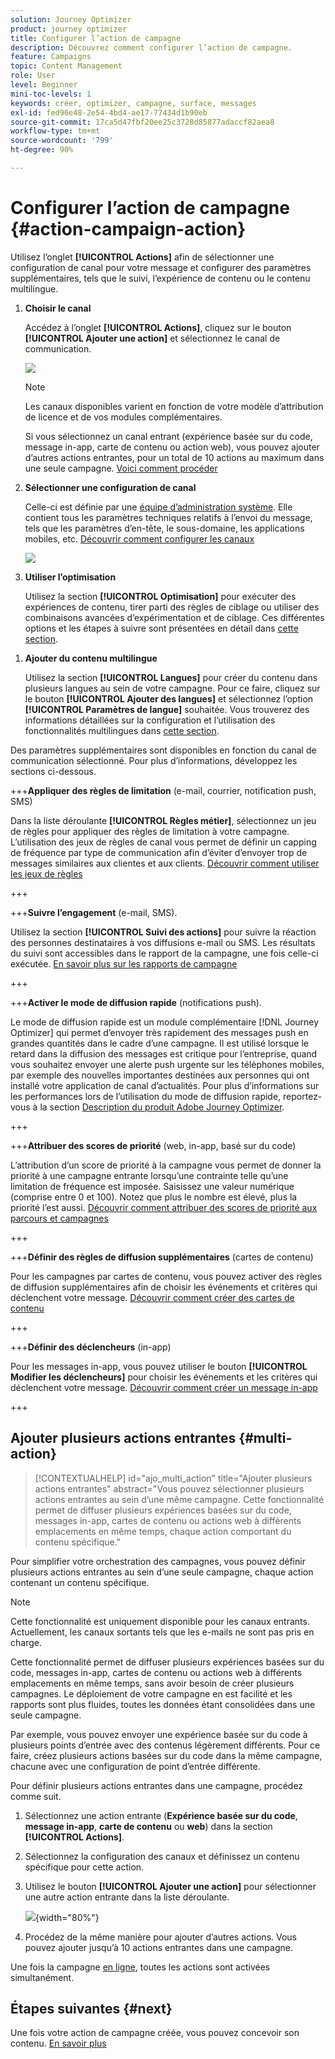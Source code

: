 ```yaml
---
solution: Journey Optimizer
product: journey optimizer
title: Configurer l’action de campagne
description: Découvrez comment configurer l’action de campagne.
feature: Campaigns
topic: Content Management
role: User
level: Beginner
mini-toc-levels: 1
keywords: créer, optimizer, campagne, surface, messages
exl-id: fed96e48-2e54-4bd4-ae17-77434d1b90eb
source-git-commit: 17ca5d47fbf20ee25c3728d85877adaccf82aea8
workflow-type: tm+mt
source-wordcount: '799'
ht-degree: 90%

---
```


# Configurer l’action de campagne {#action-campaign-action}

Utilisez l’onglet **[!UICONTROL Actions]** afin de sélectionner une configuration de canal pour votre message et configurer des paramètres supplémentaires, tels que le suivi, l’expérience de contenu ou le contenu multilingue.

1. **Choisir le canal**

   Accédez à l’onglet **[!UICONTROL Actions]**, cliquez sur le bouton **[!UICONTROL Ajouter une action]** et sélectionnez le canal de communication.

   ![](assets/create-campaign-add-action.png)

   >[!NOTE]
   >
   >Les canaux disponibles varient en fonction de votre modèle d’attribution de licence et de vos modules complémentaires.

   Si vous sélectionnez un canal entrant (expérience basée sur du code, message in-app, carte de contenu ou action web), vous pouvez ajouter d’autres actions entrantes, pour un total de 10 actions au maximum dans une seule campagne. [Voici comment procéder](#multi-action)

1. **Sélectionner une configuration de canal**

   Celle-ci est définie par une [équipe d’administration système](../start/path/administrator.md). Elle contient tous les paramètres techniques relatifs à l’envoi du message, tels que les paramètres d’en-tête, le sous-domaine, les applications mobiles, etc. [Découvrir comment configurer les canaux](../configuration/channel-surfaces.md)

   ![](assets/create-campaign-action.png)

1. **Utiliser l’optimisation**

   Utilisez la section **[!UICONTROL Optimisation]** pour exécuter des expériences de contenu, tirer parti des règles de ciblage ou utiliser des combinaisons avancées d’expérimentation et de ciblage. Ces différentes options et les étapes à suivre sont présentées en détail dans [cette section](campaigns-message-optimization.md).
<!--
1. **Create a content experiment**

    Use the **[!UICONTROL Content experiment]** section to define multiple delivery treatments in order to measure which one performs best for your target audience. Click the **[!UICONTROL Create experiment]** button then follow the steps detailed in this section: [Create a content experiment](../content-management/content-experiment.md).-->

1. **Ajouter du contenu multilingue**

   Utilisez la section **[!UICONTROL Langues]** pour créer du contenu dans plusieurs langues au sein de votre campagne. Pour ce faire, cliquez sur le bouton **[!UICONTROL Ajouter des langues]** et sélectionnez l’option **[!UICONTROL Paramètres de langue]** souhaitée. Vous trouverez des informations détaillées sur la configuration et l’utilisation des fonctionnalités multilingues dans [cette section](../content-management/multilingual-gs.md).

Des paramètres supplémentaires sont disponibles en fonction du canal de communication sélectionné. Pour plus d’informations, développez les sections ci-dessous.

+++**Appliquer des règles de limitation** (e-mail, courrier, notification push, SMS)

Dans la liste déroulante **[!UICONTROL Règles métier]**, sélectionnez un jeu de règles pour appliquer des règles de limitation à votre campagne. L’utilisation des jeux de règles de canal vous permet de définir un capping de fréquence par type de communication afin d’éviter d’envoyer trop de messages similaires aux clientes et aux clients. [Découvrir comment utiliser les jeux de règles](../conflict-prioritization/rule-sets.md)

+++

+++**Suivre l’engagement** (e-mail, SMS).

Utilisez la section **[!UICONTROL Suivi des actions]** pour suivre la réaction des personnes destinataires à vos diffusions e-mail ou SMS. Les résultats du suivi sont accessibles dans le rapport de la campagne, une fois celle-ci exécutée. [En savoir plus sur les rapports de campagne](../reports/campaign-global-report-cja.md)

+++

+++**Activer le mode de diffusion rapide** (notifications push).

Le mode de diffusion rapide est un module complémentaire [!DNL Journey Optimizer] qui permet d’envoyer très rapidement des messages push en grandes quantités dans le cadre d’une campagne. Il est utilisé lorsque le retard dans la diffusion des messages est critique pour l’entreprise, quand vous souhaitez envoyer une alerte push urgente sur les téléphones mobiles, par exemple des nouvelles importantes destinées aux personnes qui ont installé votre application de canal d’actualités. Pour plus d’informations sur les performances lors de l’utilisation du mode de diffusion rapide, reportez-vous à la section [Description du produit Adobe Journey Optimizer](https://helpx.adobe.com/fr/legal/product-descriptions/adobe-journey-optimizer.html).

+++

+++**Attribuer des scores de priorité** (web, in-app, basé sur du code)

L’attribution d’un score de priorité à la campagne vous permet de donner la priorité à une campagne entrante lorsqu’une contrainte telle qu’une limitation de fréquence est imposée. Saisissez une valeur numérique (comprise entre 0 et 100). Notez que plus le nombre est élevé, plus la priorité l’est aussi. [Découvrir comment attribuer des scores de priorité aux parcours et campagnes](../conflict-prioritization/priority-scores.md)

+++

+++**Définir des règles de diffusion supplémentaires** (cartes de contenu)

Pour les campagnes par cartes de contenu, vous pouvez activer des règles de diffusion supplémentaires afin de choisir les événements et critères qui déclenchent votre message. [Découvrir comment créer des cartes de contenu](../content-card/create-content-card.md)

+++

+++**Définir des déclencheurs** (in-app)

Pour les messages in-app, vous pouvez utiliser le bouton **[!UICONTROL Modifier les déclencheurs]** pour choisir les événements et les critères qui déclenchent votre message. [Découvrir comment créer un message in-app](../in-app/create-in-app.md)

+++

## Ajouter plusieurs actions entrantes {#multi-action}

>[!CONTEXTUALHELP]
>id="ajo_multi_action"
>title="Ajouter plusieurs actions entrantes"
>abstract="Vous pouvez sélectionner plusieurs actions entrantes au sein d’une même campagne. Cette fonctionnalité permet de diffuser plusieurs expériences basées sur du code, messages in-app, cartes de contenu ou actions web à différents emplacements en même temps, chaque action comportant du contenu spécifique."

Pour simplifier votre orchestration des campagnes, vous pouvez définir plusieurs actions entrantes au sein d’une seule campagne, chaque action contenant un contenu spécifique.

>[!NOTE]
>
>Cette fonctionnalité est uniquement disponible pour les canaux entrants. Actuellement, les canaux sortants tels que les e-mails ne sont pas pris en charge.

Cette fonctionnalité permet de diffuser plusieurs expériences basées sur du code, messages in-app, cartes de contenu ou actions web à différents emplacements en même temps, sans avoir besoin de créer plusieurs campagnes. Le déploiement de votre campagne en est facilité et les rapports sont plus fluides, toutes les données étant consolidées dans une seule campagne.

Par exemple, vous pouvez envoyer une expérience basée sur du code à plusieurs points d’entrée avec des contenus légèrement différents. Pour ce faire, créez plusieurs actions basées sur du code dans la même campagne, chacune avec une configuration de point d’entrée différente.

Pour définir plusieurs actions entrantes dans une campagne, procédez comme suit.

1. Sélectionnez une action entrante (**Expérience basée sur du code**, **message in-app**, **carte de contenu** ou **web**) dans la section **[!UICONTROL Actions]**.

1. Sélectionnez la configuration des canaux et définissez un contenu spécifique pour cette action.

1. Utilisez le bouton **[!UICONTROL Ajouter une action]** pour sélectionner une autre action entrante dans la liste déroulante.

   ![](assets/create-campaign-multi-action.png){width="80%"}

1. Procédez de la même manière pour ajouter d’autres actions. Vous pouvez ajouter jusqu’à 10 actions entrantes dans une campagne.

Une fois la campagne [en ligne](review-activate-campaign.md), toutes les actions sont activées simultanément.

## Étapes suivantes {#next}

Une fois votre action de campagne créée, vous pouvez concevoir son contenu. [En savoir plus](campaign-content.md)
